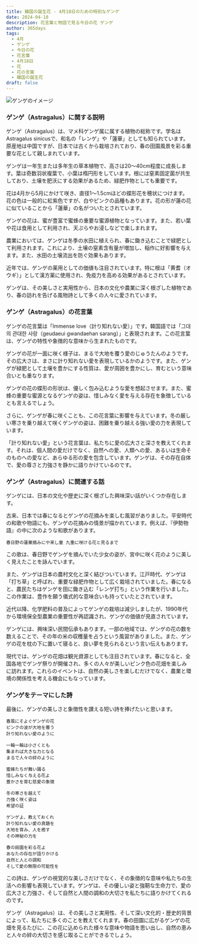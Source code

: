 ```yaml
---
title: 韓国の誕生花 - 4月18日のための特別なゲンゲ
date: 2024-04-18
description: 花言葉と物語で見る今日の花 ゲンゲ
author: 365days
tags:
  - 4月
  - ゲンゲ
  - 今日の花
  - 花言葉
  - 4月18日
  - 花
  - 花の言葉
  - 韓国の誕生花
draft: false
---
```



![ゲンゲのイメージ](https://cdn.pixabay.com/photo/2020/05/31/17/13/astragalus-5243367_1280.jpg#center#center#center)


### ゲンゲ（Astragalus）に関する説明

ゲンゲ（Astragalus）は、マメ科ゲンゲ属に属する植物の総称です。学名はAstragalus sinicusで、和名の「レンゲ」や「蓮華」としても知られています。原産地は中国ですが、日本では古くから栽培されており、春の田園風景を彩る重要な花として親しまれています。

ゲンゲは一年生または多年生の草本植物で、高さは20〜40cm程度に成長します。葉は奇数羽状複葉で、小葉は楕円形をしています。根には窒素固定菌が共生しており、土壌を肥沃にする効果があるため、緑肥作物としても重要です。

花は4月から5月にかけて咲き、直径1〜1.5cmほどの蝶形花を穂状につけます。花の色は一般的に紅紫色ですが、白やピンクの品種もあります。花の形が蓮の花に似ていることから「蓮華」の名がついたとされています。

ゲンゲの花は、蜜が豊富で蜜蜂の重要な蜜源植物となっています。また、若い葉や花は食用として利用され、天ぷらやお浸しなどで楽しまれます。

農業においては、ゲンゲは冬季の水田に植えられ、春に鋤き込むことで緑肥として利用されます。これにより、土壌の窒素含有量が増加し、稲作に好影響を与えます。また、水田の土壌流出を防ぐ効果もあります。

近年では、ゲンゲの薬用としての価値も注目されています。特に根は「黄耆（オウギ）」として漢方薬に使用され、免疫力を高める効果があるとされています。

ゲンゲは、その美しさと実用性から、日本の文化や農業に深く根ざした植物であり、春の訪れを告げる風物詩として多くの人々に愛されています。

### ゲンゲ（Astragalus）の花言葉

ゲンゲの花言葉は「Immense love（計り知れない愛）」です。韓国語では「그대의 관대한 사랑（geudaeui gwandaehan sarang）」と表現されます。この花言葉は、ゲンゲの特性や象徴的な意味から生まれたものです。

ゲンゲの花が一面に咲く様子は、まるで大地を覆う愛のじゅうたんのようです。その広大さは、まさに計り知れない愛を表現しているかのようです。また、ゲンゲが緑肥として土壌を豊かにする性質は、愛が周囲を豊かにし、育むという意味合いとも重なります。

ゲンゲの花の蝶形の形状は、優しく包み込むような愛を想起させます。また、蜜蜂の重要な蜜源となるゲンゲの姿は、惜しみなく愛を与える存在を象徴しているとも言えるでしょう。

さらに、ゲンゲが春に咲くことも、この花言葉に影響を与えています。冬の厳しい寒さを乗り越えて咲くゲンゲの姿は、困難を乗り越える強い愛の力を表現しています。

「計り知れない愛」という花言葉は、私たちに愛の広大さと深さを教えてくれます。それは、個人間の愛だけでなく、自然への愛、人類への愛、あるいは生命そのものへの愛など、あらゆる形の愛を包含しています。ゲンゲは、その存在自体で、愛の尊さと力強さを静かに語りかけているのです。

### ゲンゲ（Astragalus）に関連する話

ゲンゲには、日本の文化や歴史に深く根ざした興味深い話がいくつか存在します。

古来、日本では春になるとゲンゲの花摘みを楽しむ風習がありました。平安時代の和歌や物語にも、ゲンゲの花摘みの情景が描かれています。例えば、『伊勢物語』の中に次のような和歌があります。

```
春日野の蓮華摘みにや来し童 九重に咲ける花と見るまで
```

この歌は、春日野でゲンゲを摘んでいた少女の姿が、宮中に咲く花のように美しく見えたことを詠んでいます。

また、ゲンゲは日本の農村文化と深く結びついています。江戸時代、ゲンゲは「打ち草」と呼ばれ、重要な緑肥作物として広く栽培されていました。春になると、農民たちはゲンゲを田に鋤き込む「レンゲ打ち」という作業を行いました。この作業は、豊作を願う儀式的な意味合いも持っていたとされています。

近代以降、化学肥料の普及によってゲンゲの栽培は減少しましたが、1990年代から環境保全型農業の重要性が再認識され、ゲンゲの価値が見直されています。

ゲンゲには、興味深い民間伝承もあります。一部の地域では、ゲンゲの花の数を数えることで、その年の米の収穫量を占うという風習がありました。また、ゲンゲの花を枕の下に置いて寝ると、良い夢を見られるという言い伝えもあります。

現代では、ゲンゲの花畑は観光資源としても注目されています。春になると、全国各地でゲンゲ祭りが開催され、多くの人々が美しいピンク色の花畑を楽しみに訪れます。これらのイベントは、自然の美しさを楽しむだけでなく、農業と環境の関係性を考える機会にもなっています。

### ゲンゲをテーマにした詩

最後に、ゲンゲの美しさと象徴性を讃える短い詩を捧げたいと思います。

```
春風にそよぐゲンゲの花
ピンクの波が大地を覆う
計り知れない愛のように

一輪一輪は小さくとも
集まれば大きな力となる
まるで人々の絆のように

蜜蜂たちが舞い踊る
惜しみなく与える花よ
豊かさを育む慈愛の象徴

冬の寒さを越えて
力強く咲く姿は
希望の証

ゲンゲよ、教えておくれ
計り知れない愛の真髄を
大地を育み、人を癒す
その神秘の力を

春の田園を彩る花よ
あなたの存在が語りかける
自然と人との調和
そして愛の無限の可能性を
```

この詩は、ゲンゲの視覚的な美しさだけでなく、その象徴的な意味や私たちの生活への影響も表現しています。ゲンゲは、その優しい姿と強靭な生命力で、愛の広大さと力強さ、そして自然と人間の調和の大切さを私たちに語りかけてくれるのです。

ゲンゲ（Astragalus）は、その美しさと実用性、そして深い文化的・歴史的背景によって、私たちに多くのことを教えてくれます。春の田園に広がるゲンゲの花畑を見るたびに、この花に込められた様々な意味や物語を思い出し、自然の恵みと人々の絆の大切さを感じ取ることができるでしょう。
